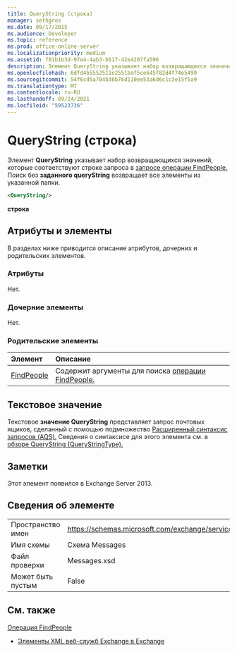```yaml
---
title: QueryString (строка)
manager: sethgros
ms.date: 09/17/2015
ms.audience: Developer
ms.topic: reference
ms.prod: office-online-server
ms.localizationpriority: medium
ms.assetid: f81b1b3d-9fe4-4ab3-b517-42e4207fa596
description: Элемент QueryString указывает набор возвращающихся значений, которые соответствуют строке запроса в запросе операции FindPeople. Поиск без заданного queryString возвращает все элементы из указанной папки.
ms.openlocfilehash: 6dfd4b5552511e2551baf5ce645f82d4f74e5499
ms.sourcegitcommit: 54f6cd5a704b36b76d110ee53a6d6c1c3e15f5a9
ms.translationtype: MT
ms.contentlocale: ru-RU
ms.lasthandoff: 09/24/2021
ms.locfileid: "59523736"
---
```

# <a name="querystring-string"></a>QueryString (строка)

Элемент **QueryString** указывает набор возвращающихся значений, которые соответствуют строке запроса в [запросе операции FindPeople.](findpeople-operation.md) Поиск без **заданного queryString** возвращает все элементы из указанной папки. 
  
```XML
<QueryString/> 
```

 **строка**
## <a name="attributes-and-elements"></a>Атрибуты и элементы

В разделах ниже приводится описание атрибутов, дочерних и родительских элементов.
  
### <a name="attributes"></a>Атрибуты

Нет.
  
### <a name="child-elements"></a>Дочерние элементы

Нет.
  
### <a name="parent-elements"></a>Родительские элементы

|**Элемент**|**Описание**|
|:-----|:-----|
|[FindPeople](findpeople.md) <br/> |Содержит аргументы для поиска [операции FindPeople.](findpeople-operation.md)  <br/> |
   
## <a name="text-value"></a>Текстовое значение

Текстовое **значение QueryString** представляет запрос почтовых ящиков, сделанный с помощью подмножество [Расширенный синтаксис запросов (AQS).](https://msdn.microsoft.com/library/aa965711%28VS.85%29.aspx) Сведения о синтаксисе для этого элемента см. в [обзоре QueryString (QueryStringType).](querystring-querystringtype.md)
  
## <a name="remarks"></a>Заметки

Этот элемент появился в Exchange Server 2013.
  
## <a name="element-information"></a>Сведения об элементе

|||
|:-----|:-----|
|Пространство имен  <br/> |https://schemas.microsoft.com/exchange/services/2006/messages  <br/> |
|Имя схемы  <br/> |Схема Messages  <br/> |
|Файл проверки  <br/> |Messages.xsd  <br/> |
|Может быть пустым  <br/> |False  <br/> |
   
## <a name="see-also"></a>См. также



[Операция FindPeople](findpeople-operation.md)


- [Элементы XML веб-служб Exchange в Exchange](ews-xml-elements-in-exchange.md)

